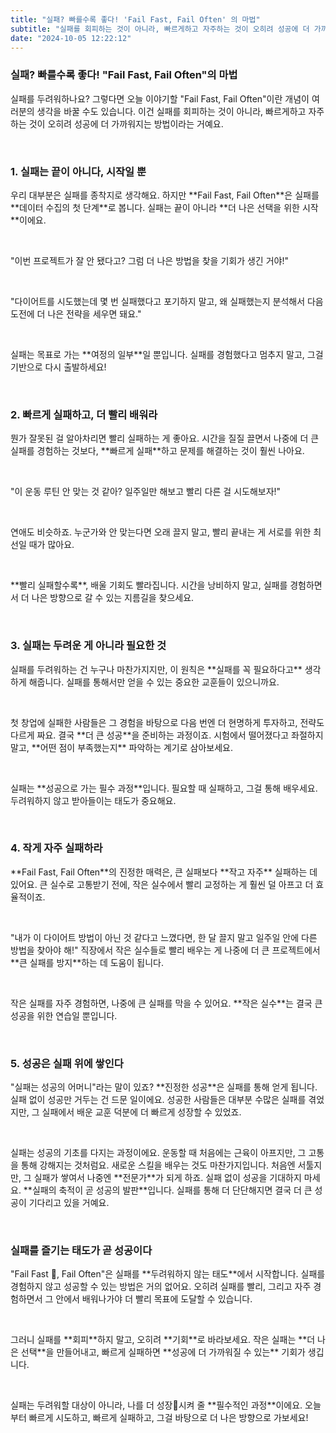 ```yaml
---
title: "실패? 빠를수록 좋다! 'Fail Fast, Fail Often' 의 마법"
subtitle: "실패를 회피하는 것이 아니라, 빠르게하고 자주하는 것이 오히려 성공에 더 가까워지는 방법이라는 거예요. 'Fail Fast, Fail Often' 이란 개념이 여러분의 생각을 바꿀 수도 있습니다. 자, 그럼 실패를 바라보는 새로운 시각과 일상에서 어떻게 적용할 수 있을지 이야기해볼까요?"
date: "2024-10-05 12:22:12"
---
```

### 실패? 빠를수록 좋다! "Fail Fast, Fail Often"의 마법

<p>실패를 두려워하나요? 그렇다면 오늘 이야기할 "Fail Fast, Fail Often"이란 개념이 여러분의 생각을 바꿀 수도 있습니다. 이건 실패를 회피하는 것이 아니라, 빠르게하고 자주하는 것이 오히려 성공에 더 가까워지는 방법이라는 거예요.</p>
<br />


### 1. 실패는 끝이 아니다, 시작일 뿐
<p>우리 대부분은 실패를 종착지로 생각해요. 하지만 **Fail Fast, Fail Often**은 실패를 **데이터 수집의 첫 단계**로 봅니다. 실패는 끝이 아니라 **더 나은 선택을 위한 시작**이에요.
</p>
<br />
<p>"이번 프로젝트가 잘 안 됐다고? 그럼 더 나은 방법을 찾을 기회가 생긴 거야!"</p>
<br />
<p>"다이어트를 시도했는데 몇 번 실패했다고 포기하지 말고, 왜 실패했는지 분석해서 다음 도전에 더 나은 전략을 세우면 돼요."</p>
<br />
<p>실패는 목표로 가는 **여정의 일부**일 뿐입니다. 실패를 경험했다고 멈추지 말고, 그걸 기반으로 다시 출발하세요!
</p>
<br />

### 2. 빠르게 실패하고, 더 빨리 배워라
<p>뭔가 잘못된 걸 알아차리면 빨리 실패하는 게 좋아요. 시간을 질질 끌면서 나중에 더 큰 실패를 경험하는 것보다, **빠르게 실패**하고 문제를 해결하는 것이 훨씬 나아요.</p>
<br />
<p>"이 운동 루틴 안 맞는 것 같아? 일주일만 해보고 빨리 다른 걸 시도해보자!"</p>
<br />
<p>연애도 비슷하죠. 누군가와 안 맞는다면 오래 끌지 말고, 빨리 끝내는 게 서로를 위한 최선일 때가 많아요.</p>
<br />
<p>**빨리 실패할수록**, 배울 기회도 빨라집니다. 시간을 낭비하지 말고, 실패를 경험하면서 더 나은 방향으로 갈 수 있는 지름길을 찾으세요.
</p>
<br />

### 3. 실패는 두려운 게 아니라 필요한 것
<p>실패를 두려워하는 건 누구나 마찬가지지만, 이 원칙은 **실패를 꼭 필요하다고** 생각하게 해줍니다. 실패를 통해서만 얻을 수 있는 중요한 교훈들이 있으니까요.</p>
<br />
<p>첫 창업에 실패한 사람들은 그 경험을 바탕으로 다음 번엔 더 현명하게 투자하고, 전략도 다르게 짜요. 결국 **더 큰 성공**을 준비하는 과정이죠. 시험에서 떨어졌다고 좌절하지 말고, **어떤 점이 부족했는지** 파악하는 계기로 삼아보세요.</p>
<br />
<p>실패는 **성공으로 가는 필수 과정**입니다. 필요할 때 실패하고, 그걸 통해 배우세요. 두려워하지 않고 받아들이는 태도가 중요해요.
</p>
<br />

### 4. 작게 자주 실패하라
<p> **Fail Fast, Fail Often**의 진정한 매력은, 큰 실패보다 **작고 자주** 실패하는 데 있어요. 큰 실수로 고통받기 전에, 작은 실수에서 빨리 교정하는 게 훨씬 덜 아프고 더 효율적이죠.
</p>
<br />
<p>"내가 이 다이어트 방법이 아닌 것 같다고 느꼈다면, 한 달 끌지 말고 일주일 안에 다른 방법을 찾아야 해!" 직장에서 작은 실수들로 빨리 배우는 게 나중에 더 큰 프로젝트에서 **큰 실패를 방지**하는 데 도움이 됩니다.</p>
<br />
<p>작은 실패를 자주 경험하면, 나중에 큰 실패를 막을 수 있어요. **작은 실수**는 결국 큰 성공을 위한 연습일 뿐입니다.
</p>
<br />

### 5. 성공은 실패 위에 쌓인다
<p>"실패는 성공의 어머니"라는 말이 있죠? **진정한 성공**은 실패를 통해 얻게 됩니다. 실패 없이 성공만 거두는 건 드문 일이에요. 성공한 사람들은 대부분 수많은 실패를 겪었지만, 그 실패에서 배운 교훈 덕분에 더 빠르게 성장할 수 있었죠.
</p>
<br />
<p>
실패는 성공의 기초를 다지는 과정이에요. 운동할 때 처음에는 근육이 아프지만, 그 고통을 통해 강해지는 것처럼요.
새로운 스킬을 배우는 것도 마찬가지입니다. 처음엔 서툴지만, 그 실패가 쌓여서 나중엔 **전문가**가 되게 하죠.
실패 없이 성공을 기대하지 마세요. **실패의 축적이 곧 성공의 발판**입니다. 실패를 통해 더 단단해지면 결국 더 큰 성공이 기다리고 있을 거예요.
</p>
<br />

### 실패를 즐기는 태도가 곧 성공이다
<p>"Fail Fast 🚀, Fail Often"은 실패를 **두려워하지 않는 태도**에서 시작합니다. 실패를 경험하지 않고 성공할 수 있는 방법은 거의 없어요. 오히려 실패를 빨리, 그리고 자주 경험하면서 그 안에서 배워나가야 더 빨리 목표에 도달할 수 있습니다.</p>
<br />
<p>그러니 실패를 **회피**하지 말고, 오히려 **기회**로 바라보세요. 작은 실패는 **더 나은 선택**을 만들어내고, 빠르게 실패하면 **성공에 더 가까워질 수 있는** 기회가 생깁니다. </p>
<br />
<p>실패는 두려워할 대상이 아니라, 나를 더 성장💪시켜 줄 **필수적인 과정**이에요. 오늘부터 빠르게 시도하고, 빠르게 실패하고, 그걸 바탕으로 더 나은 방향으로 가보세요! </p>